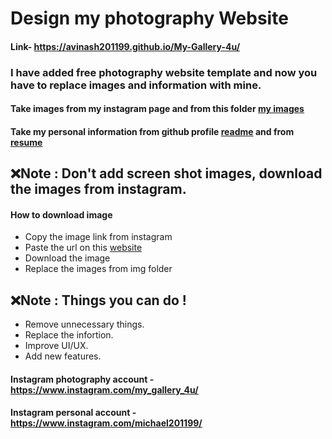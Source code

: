 # Design my photography Website

#### Link- https://avinash201199.github.io/My-Gallery-4u/

### I have added free photography website template and now you have to replace images and information with mine.
#### Take images from my instagram page and from this folder [my images](https://github.com/avinash201199/My-Gallery-4u/tree/master/my%20image)<br>
#### Take my personal information from github profile [readme](https://github.com/avinash201199) and from [resume](https://drive.google.com/file/d/1K4-g2LlUJFHv-JzBtrBBSeBOUiRN1-iQ/view)

## ❌Note : Don't add screen shot images, download the images from instagram.

#### How to download image 
* Copy the image link from instagram 
* Paste the url on this [website](https://en.savefrom.net/7/download-from-instagram)
* Download the image 
* Replace the images from img folder

## ❌Note : Things you can do !

* Remove unnecessary things.
* Replace the infortion.
* Improve UI/UX. 
* Add new features.

#### Instagram photography account -https://www.instagram.com/my_gallery_4u/
#### Instagram personal account -https://www.instagram.com/michael201199/

